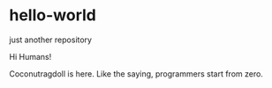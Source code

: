 # hello-world
just another repository

Hi Humans!

Coconutragdoll is here. 
Like the saying, programmers start from zero.
